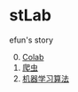 # stLab
efun's story

0. [Colab](https://colab.research.google.com/notebooks/intro.ipynb)
1. [爬虫](https://github.com/qinyunkone/Web-Crawler)
2. [机器学习算法](https://github.com/qinyunkone/road)
